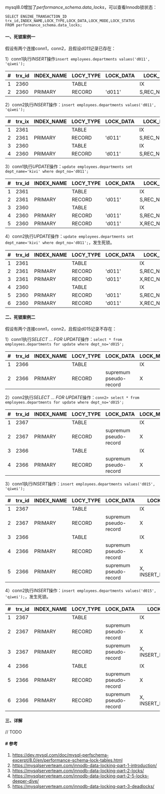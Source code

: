 mysql8.0增加了*performance_schema.data_locks*，可以查看Innodb锁状态：

```mysql
SELECT ENGINE_TRANSACTION_ID trx_id,INDEX_NAME,LOCK_TYPE,LOCK_DATA,LOCK_MODE,LOCK_STATUS 
FROM performance_schema.data_locks;
```

#### 一、死锁案例一

假设有两个连接conn1，conn2，且假设d011记录已存在：

1）conn1执行*INSERT*操作`insert employees.departments values('d011', 'qiwei');`

| #    | trx_id | INDEX_NAME | LOCY_TYPE | LOCK_DATA | LOCK_MODE     | LOCK_STATUS |
| ---- | ------ | ---------- | --------- | --------- | ------------- | ----------- |
| 1    | 2360   |            | TABLE     |           | IX            | GRANTED     |
| 2    | 2360   | PRIMARY    | RECORD    | 'd011'    | S,REC_NOT_GAP | GRANTED     |

2）conn2执行*INSERT*操作：`insert employees.departments values('d011', 'qiwei');`

| #    | trx_ix | INDEX_NAME | LOCY_TYPE | LOCK_DATA | LOCK_MODE     | LOCK_STATUS |
| ---- | ------ | ---------- | --------- | --------- | ------------- | ----------- |
| 1    | 2361   |            | TABLE     |           | IX            | GRANTED     |
| 2    | 2361   | PRIMARY    | RECORD    | 'd011'    | S,REC_NOT_GAP | GRANTED     |
| 3    | 2360   |            | TABLE     |           | IX            | GRANTED     |
| 4    | 2360   | PRIMARY    | RECORD    | 'd011'    | S,REC_NOT_GAP | GRANTED     |

3）conn1执行*UPDATE*操作：`update employees.departments set dept_name='kivi' where dept_no='d011';`

| #    | trx_id | INDEX_NAME | LOCY_TYPE | LOCK_DATA | LOCK_MODE     | LOCK_STATUS |
| ---- | ------ | ---------- | --------- | --------- | ------------- | ----------- |
| 1    | 2361   |            | TABLE     |           | IX            | GRANTED     |
| 2    | 2361   | PRIMARY    | RECORD    | 'd011'    | S,REC_NOT_GAP | GRANTED     |
| 3    | 2360   |            | TABLE     |           | IX            | GRANTED     |
| 4    | 2360   | PRIMARY    | RECORD    | 'd011'    | S,REC_NOT_GAP | GRANTED     |
| 5    | 2360   | PRIMARY    | RECORD    | 'd011'    | X,REC_NOT_GAP | WAITING     |

4）conn2执行*UPDATE*操作：`update employees.departments set dept_name='kivi' where dept_no='d011';`，发生死锁。

| #    | trx_id | INDEX_NAME | LOCY_TYPE | LOCK_DATA | LOCK_MODE     | LOCK_STATUS |
| ---- | ------ | ---------- | --------- | --------- | ------------- | ----------- |
| 1    | 2361   |            | TABLE     |           | IX            | GRANTED     |
| 2    | 2361   | PRIMARY    | RECORD    | 'd011'    | S,REC_NOT_GAP | GRANTED     |
| 3    | 2361   | PRIMARY    | RECORD    | 'd011'    | X,REC_NOT_GAP | WAITING     |
| 4    | 2360   |            | TABLE     |           | IX            | GRANTED     |
| 5    | 2360   | PRIMARY    | RECORD    | 'd011'    | S,REC_NOT_GAP | GRANTED     |
| 6    | 2360   | PRIMARY    | RECORD    | 'd011'    | X,REC_NOT_GAP | WAITING     |

#### 二、死锁案例二

假设有两个连接conn1，conn2，且假设d015记录不存在：

1）conn1执行*SELECT ... FOR UPDATE*操作：`select * from employees.departments for update where dept_no='d015';`

| #    | trx_id | INDEX_NAME | LOCY_TYPE | LOCK_DATA              | LOCK_MODE | LOCK_STATUS |
| ---- | ------ | ---------- | --------- | ---------------------- | --------- | ----------- |
| 1    | 2366   |            | TABLE     |                        | IX        | GRANTED     |
| 2    | 2366   | PRIMARY    | RECORD    | supremum pseudo-record | X         | GRANTED     |

2）conn2执行*SELECT ... FOR UPDATE*操作：`conn2> select * from employees.departments for update where dept_no='d015';`

| #    | trx_id | INDEX_NAME | LOCY_TYPE | LOCK_DATA              | LOCK_MODE | LOCK_STATUS |
| ---- | ------ | ---------- | --------- | ---------------------- | --------- | ----------- |
| 1    | 2367   |            | TABLE     |                        | IX        | GRANTED     |
| 2    | 2367   | PRIMARY    | RECORD    | supremum pseudo-record | X         | GRANTED     |
| 3    | 2366   |            | TABLE     |                        | IX        | GRANTED     |
| 4    | 2366   | PRIMARY    | RECORD    | supremum pseudo-record | X         | GRANTED     |

3）conn1执行*INSERT*操作：`insert employees.departments values('d015', 'qiwei');`

| #    | trx_id | INDEX_NAME | LOCY_TYPE | LOCK_DATA              | LOCK_MODE | LOCK_STATUS |
| ---- | ---------- | --------- | ---------------------- | --------- | ----- | ----- |
| 1    | 2367 |        | TABLE     |                    | IX        | GRANTED |
| 2    | 2367 | PRIMARY    | RECORD    | supremum pseudo-record | X         | GRANTED |
| 3    | 2366 |        | TABLE     |                    | IX        | GRANTED |
| 4    | 2366 | PRIMARY    | RECORD    | supremum pseudo-record | X         | GRANTED |
| 5 | 2366 | PRIMARY | RECORD | supremum pseudo-record | X, INSERT_INTENTION | WAITING |

4）conn2执行*INSERT*操作：`insert employees.departments values('d015', 'qiwei');`，发生死锁。

| #    | trx_id | INDEX_NAME | LOCY_TYPE | LOCK_DATA              | LOCK_MODE           | LOCK_STATUS |
| ---- | ------ | ---------- | --------- | ---------------------- | ------------------- | ----------- |
| 1    | 2367   |            | TABLE     |                        | IX                  | GRANTED     |
| 2    | 2367   | PRIMARY    | RECORD    | supremum pseudo-record | X                   | GRANTED     |
| 3    | 2367   | PRIMARY    | RECORD    | supremum pseudo-record | X, INSERT_INTENTION | WAITING     |
| 4    | 2366   |            | TABLE     |                        | IX                  | GRANTED     |
| 5    | 2366   | PRIMARY    | RECORD    | supremum pseudo-record | X                   | GRANTED     |
| 6    | 2366   | PRIMARY    | RECORD    | supremum pseudo-record | X, INSERT_INTENTION | WAITING     |

#### 三、详解

// TODO

#### # 参考

1. https://dev.mysql.com/doc/mysql-perfschema-excerpt/8.0/en/performance-schema-lock-tables.html
2. https://mysqlserverteam.com/innodb-data-locking-part-1-introduction/
3. https://mysqlserverteam.com/innodb-data-locking-part-2-locks/
4. https://mysqlserverteam.com/innodb-data-locking-part-2-5-locks-deeper-dive/
5. https://mysqlserverteam.com/innodb-data-locking-part-3-deadlocks/

